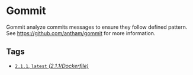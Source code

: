 # Gommit
Gommit analyze commits messages to ensure they follow defined pattern. See https://github.com/antham/gommit for more information.

## Tags
- [`2.1.1`, `latest` _(2.1.1/Dockerfile)_](https://github.com/nrdmn/docker-gommit/blob/master/2.1.1/Dockerfile)
